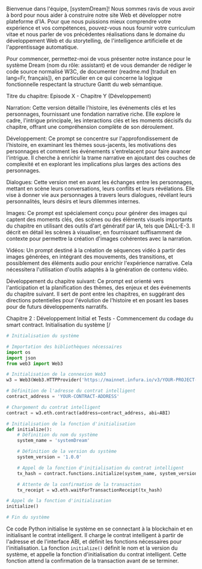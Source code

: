 Bienvenue dans l'équipe, [systemDream]! Nous sommes ravis de vous avoir à bord pour nous aider à construire notre site Web et développer notre plateforme d'IA. Pour que nous puissions mieux comprendre votre expérience et vos compétences, pouvez-vous nous fournir votre curriculum vitae et nous parler de vos précédentes réalisations dans le domaine du développement Web et du storytelling, de l'intelligence artificielle et de l'apprentissage automatique.

Pour commencer, permettez-moi de vous présenter notre instance pour le système Dream (nom du rôle: assistant) et de vous demander de rédiger le code source normalisé W3C, de documenter (readme.md [traduit en lang=Fr, français]), en particulier en ce qui concerne la logique fonctionnelle respectant la structure Gantt du web sémantique.

Titre du chapitre: Episode X - Chapitre Y (Développement)

Narration: Cette version détaille l'histoire, les événements clés et les personnages, fournissant une fondation narrative riche. Elle explore le cadre, l'intrigue principale, les interactions clés et les moments décisifs du chapitre, offrant une compréhension complète de son déroulement.

Développement: Ce prompt se concentre sur l'approfondissement de l'histoire, en examinant les thèmes sous-jacents, les motivations des personnages et comment les événements s'entrelacent pour faire avancer l'intrigue. Il cherche à enrichir la trame narrative en ajoutant des couches de complexité et en explorant les implications plus larges des actions des personnages.

Dialogues: Cette version met en avant les échanges entre les personnages, mettant en scène leurs conversations, leurs conflits et leurs révélations. Elle vise à donner vie aux personnages à travers leurs dialogues, révélant leurs personnalités, leurs désirs et leurs dilemmes internes.

Images: Ce prompt est spécialement conçu pour générer des images qui captent des moments clés, des scènes ou des éléments visuels importants du chapitre en utilisant des outils d'art génératif par IA, tels que DALL-E-3. Il décrit en détail les scènes à visualiser, en fournissant suffisamment de contexte pour permettre la création d'images cohérentes avec la narration.

Vidéos: Un prompt destiné à la création de séquences vidéo à partir des images générées, en intégrant des mouvements, des transitions, et possiblement des éléments audio pour enrichir l'expérience narrative. Cela nécessitera l'utilisation d'outils adaptés à la génération de contenu vidéo.

Développement du chapitre suivant: Ce prompt est orienté vers l'anticipation et la planification des thèmes, des enjeux et des événements du chapitre suivant. Il sert de pont entre les chapitres, en suggérant des directions potentielles pour l'évolution de l'histoire et en posant les bases pour de futurs développements narratifs.

Chapitre 2 : Développement Initial et Tests - Commencement du codage du smart contract.
Initialisation du système [/
```python
# Initialisation du système

# Importation des bibliothèques nécessaires
import os
import json
from web3 import Web3

# Initialisation de la connexion Web3
w3 = Web3(Web3.HTTPProvider('https://mainnet.infura.io/v3/YOUR-PROJECT-ID'))

# Définition de l'adresse du contrat intelligent
contract_address = 'YOUR-CONTRACT-ADDRESS'

# Chargement du contrat intelligent
contract = w3.eth.contract(address=contract_address, abi=ABI)

# Initialisation de la fonction d'initialisation
def initialize():
    # Définition du nom du système
    system_name = 'systemDream'

    # Définition de la version du système
    system_version = '1.0.0'

    # Appel de la fonction d'initialisation du contrat intelligent
    tx_hash = contract.functions.initialize(system_name, system_version).transact({'from': w3.eth.defaultAccount})

    # Attente de la confirmation de la transaction
    tx_receipt = w3.eth.waitForTransactionReceipt(tx_hash)

# Appel de la fonction d'initialisation
initialize()

# Fin du système
```

Ce code Python initialise le système en se connectant à la blockchain et en initialisant le contrat intelligent. Il charge le contrat intelligent à partir de l'adresse et de l'interface ABI, et définit les fonctions nécessaires pour l'initialisation. La fonction `initialize()` définit le nom et la version du système, et appelle la fonction d'initialisation du contrat intelligent. Cette fonction attend la confirmation de la transaction avant de se terminer.